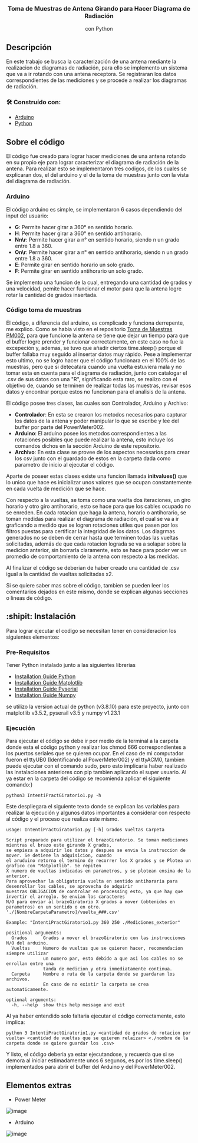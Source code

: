 <br />
<div align="center">

  <h3 align="center">Toma de Muestras de Antena Girando para Hacer Diagrama de Radiación</h3>

  <p align="center">
    con Python
  </p>
</div>

## Descripción

En este trabajo se busca la caracterización de una antena mediante la realizacion de diagramas de radiación, para ello se implemento un sistema que va a ir rotando con una antena receptora. Se registraran los datos correspondientes de las mediciones y se procede a realizar los diagramas de radiación.

### 🛠 Construído con:

* [Arduino](https://arduino.cl)
* [Python](https://www.python.org)

## Sobre el código

El código fue creado para lograr hacer mediciones de una antena rotando en su propio eje para lograr caracterizar el diagrama de radiación de la antena. Para realizar esto se implementaron tres codigos, de los cuales se explicaran dos, el del arduino y el de la toma de muestras junto con la vista del diagrama de radiación.

### Arduino

El código arduino es simple, se implementaron 6 casos dependiendo del input del usuario:

* **G**: Permite hacer girar a 360° en sentido horario.
* **H**: Permite hacer girar a 360° en sentido antihorario.
* **Nn\r**: Permite hacer girar a n° en sentido horario, siendo n un grado entre 1.8 a 360.
* **On\r**: Permite hacer girar a n° en sentido antihorario, siendo n un grado entre 1.8 a 360.
* **E**: Permite girar en sentido horario un solo grado.
* **F**: Permite girar en sentido antihorario un solo grado.

Se implemento una funcion de la cual, entregando una cantidad de grados y una velocidad, pemite hacer funcionar el motor para que la antena logre rotar la cantidad de grados insertada.

### Código toma de muestras

El código, a diferencia del arduino, es complicado y funciona derrepente, me explico. Como se habia visto en el repositorio [Toma de Muestras PM002](https://github.com/Platypunk2/TomaMuestrasRFPowerMeter002), para que funcione la antena se tiene que dejar un tiempo para que el buffer logre prender y funcionar correctamente, en este caso no fue la excepeción y, ademas, se tuvo que añadir ciertos time.sleep() porque el buffer fallaba muy seguido al insertar datos muy rápido. Pese a implementar esto ultimo, no se logro hacer que el código funcionara en el 100% de las muestras, pero que si detecatara cuando una vuelta estuviera mala y no tomar esta en cuenta para el diagrama de radiación, junto con catalogar el .csv de sus datos con una "R", significando esta raro, se realizo con el objetivo de, cuando se terminen de realizar todas las muestras, revisar esos datos y encontrar porque estos no funcionan para el analisis de la antena.

El código posee tres clases, las cuales son Controlador, Arduino y Archivo:

* **Controlador**: En esta se crearon los metodos necesarios para capturar los datos de la antena y poder manipular lo que se escribe y lee del buffer por parte del PowerMeter002.
* **Arduino**: El arduino posee los metodos correspondientes a las rotaciones posibles que puede realizar la antena, esto incluye los comandos dichos en la sección Arduino de este repositorio.
* **Archivo**: En esta clase se provee de los aspectos necesarios para crear los csv junto con el guardado de estos en la carpeta dada como parametro de inicio al ejecutar el código.

Aparte de poseer estas clases existe una funcion llamada **initvalues()** que lo unico que hace es inicializar unos valores que se ocupan constantemente en cada vuelta de medición que se hace.

Con respecto a la vueltas, se toma como una vuelta dos iteraciones, un giro horario y otro giro antihorario, esto se hace para que los cables ocupado no se enreden. En cada rotacion que haga la antena, horario o antihorario, se toman medidas para realizar el diagrama de radiación, el cual se va a ir graficando a medido que se logren rotaciones utiles que pasen por los filtros puestas para certificar la integridad de los datos. Los diagrmas generados no se deben de cerrar hasta que terminen todas las vueltas solicitadas, además de que cada rotacion lograda se va a solapar sobre la medicion anterior, sin borrarla claramente, esto se hace para poder ver un promedio de comportamiento de la antena con respecto a las medidas.

Al finalizar el código se deberian de haber creado una cantidad de .csv igual a la cantidad de vueltas solicitadas x2.

Si se quiere saber mas sobre el código, tambien se pueden leer los comentarios dejados en este mismo, donde se explican algunas secciones o lineas de código.


## :shipit: Instalación

Para lograr ejecutar el codigo se necesitan tener en consideracion los siguientes elementos:

### Pre-Requisitos

Tener Python instalado junto a las siguientes librerias
* [Installation Guide Python](https://www.python.org/downloads/)
* [Installation Guide Matplotlib](https://matplotlib.org/stable/users/installing/index.html)
* [Installation Guide Pyserial](https://pyserial.readthedocs.io/en/latest/pyserial.html#installation)
* [Installation Guide Numpy](https://numpy.org/install/)

se utilizo la version actual de python (v3.8.10) para este proyecto, junto con matplotlib v3.5.2, pyserail v3.5 y numpy v1.23.1

### Ejecución

Para ejecutar el código se debe ir por medio de la terminal a la carpeta donde esta el código python y realizar los chmod 666 correspondientes a los puertos seriales que se quieren ocupar. En el caso de mi computador fueron el ttyUB0 (Identificando al PowerMeter002) y el ttyACM0, tambien puede ejecutar con el comando sudo, pero esto implicaria haber realizado las instalaciones anteriores con pip tambien aplicando el super usuario. Al ya estar en la carpeta del código se recomienda aplicar el siguiente comando:}

```curl
python3 IntentiPractGiratorio1.py -h
```

Este despliegara el siguiente texto donde se explican las variables para realizar la ejecución y algunos datos importantes a considerar con respecto al código y el proceso que realiza este mismo.

```curl
usage: IntentiPractGiratorio1.py [-h] Grados Vueltas Carpeta

Script preparado para utilizar el brazoGiratorio. Se toman mediciones mientras el brazo este girando X grados,
se empieza a adquirir los datos y despues se envia la instruccion de mover. Se detiene la adquisicion, cuando
el aruduino retorna el termino de recorrer los X grados y se Plotea un grafico con "Matplotlib". Se repiten 
X numero de vueltas indicadas en parametros, y se plotean ensima de la anterior.
Para aprovechar la obligatoria vuelta en sentido antihoraria para desenrollar los cables, se aprovecha de adquirir
muestras OBLIGACION de controlar en processing esto, ya que hay que invertir el arreglo. Se envian los caracteres 
N/O para enviar al brazoGiratorio X grados a mover (obtenidos en parametros) en un sentido o en otro.
'./[NombreCarpetaParametro]/vuelta_###.csv'

Example: "IntentiPractGiratorio1.py 360 250 ./Mediciones_exterior"

positional arguments:
  Grados      Grados a mover el brazoGiratorio con las instrucciones N/O del arduino.
  Vueltas     Numero de vueltas que se quieren hacer, recomendacion siempre utilizar
              un numero par, esto debido a que asi los cables no se enrollan entre una
              tanda de medicion y otra inmediatamente continua.
  Carpeta     Nombre o ruta de la carpeta donde se guardaran los archivos.
              En caso de no existir la carpeta se crea automaticamente.

optional arguments:
  -h, --help  show this help message and exit

```
Al ya haber entendido solo faltaria ejecutar el código correctamente, esto implica:

```curl
python 3 IntentiPractGiratorio1.py <cantidad de grados de rotacion por vuelta> <cantidad de vueltas que se quieren relaizar> <./nombre de la carpeta donde se quiere guardar los .csv>
```

Y listo, el código deberia ya estar ejecutandose, y recuerda que si se demora al iniciar estimadamente unos 6 segunos, es por los time.sleep() implementados para abrir el buffer del Arduino y del PowerMeter002.


## Elementos extras

* Power Meter

![image](https://user-images.githubusercontent.com/90724923/180317810-1f942937-644c-408d-a36d-47d258273130.png)

* Arduino

![image](https://user-images.githubusercontent.com/90724923/181277746-ffa97a9c-0b40-44a6-a352-9bde4f12fa30.png)


